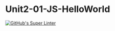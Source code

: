 # Unit2-01-JS-HelloWorld
[![GitHub's Super Linter](https://github.com/ICS2O-EmmaJ/Unit2-01-JS-HelloWorld/workflows/GitHub's%20Super%20Linter/badge.svg)](https://github.com/ICS2O-EmmaJ/Unit2-01-JS-HelloWorld/actions)